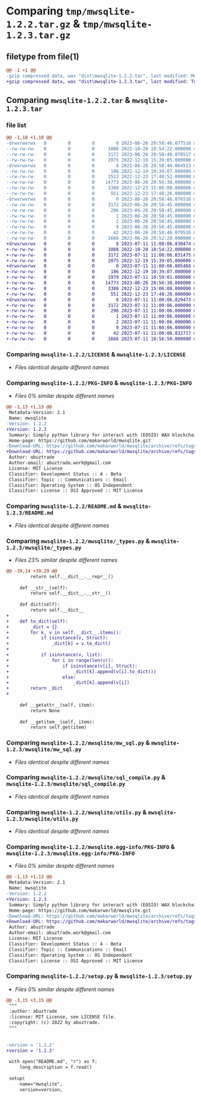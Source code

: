 # Comparing `tmp/mwsqlite-1.2.2.tar.gz` & `tmp/mwsqlite-1.2.3.tar.gz`

## filetype from file(1)

```diff
@@ -1 +1 @@
-gzip compressed data, was "dist\mwsqlite-1.2.2.tar", last modified: Mon Jun 26 20:58:46 2023, max compression
+gzip compressed data, was "dist\mwsqlite-1.2.3.tar", last modified: Tue Jul 11 11:00:06 2023, max compression
```

## Comparing `mwsqlite-1.2.2.tar` & `mwsqlite-1.2.3.tar`

### file list

```diff
@@ -1,18 +1,18 @@
-drwxrwxrwx   0        0        0        0 2023-06-26 20:58:46.077516 mwsqlite-1.2.2/
--rw-rw-rw-   0        0        0     1088 2022-10-20 18:54:22.000000 mwsqlite-1.2.2/LICENSE
--rw-rw-rw-   0        0        0     3172 2023-06-26 20:58:46.078517 mwsqlite-1.2.2/PKG-INFO
--rw-rw-rw-   0        0        0     2075 2022-12-19 15:39:05.000000 mwsqlite-1.2.2/README.md
-drwxrwxrwx   0        0        0        0 2023-06-26 20:58:46.064513 mwsqlite-1.2.2/mwsqlite/
--rw-rw-rw-   0        0        0      186 2022-12-19 10:39:07.000000 mwsqlite-1.2.2/mwsqlite/__init__.py
--rw-rw-rw-   0        0        0     1513 2022-12-23 17:48:52.000000 mwsqlite-1.2.2/mwsqlite/_types.py
--rw-rw-rw-   0        0        0    14773 2023-06-26 20:56:30.000000 mwsqlite-1.2.2/mwsqlite/mw_sql.py
--rw-rw-rw-   0        0        0     3388 2022-12-23 15:06:08.000000 mwsqlite-1.2.2/mwsqlite/sql_compile.py
--rw-rw-rw-   0        0        0      551 2022-12-23 17:48:26.000000 mwsqlite-1.2.2/mwsqlite/utils.py
-drwxrwxrwx   0        0        0        0 2023-06-26 20:58:46.076516 mwsqlite-1.2.2/mwsqlite.egg-info/
--rw-rw-rw-   0        0        0     3172 2023-06-26 20:58:45.000000 mwsqlite-1.2.2/mwsqlite.egg-info/PKG-INFO
--rw-rw-rw-   0        0        0      296 2023-06-26 20:58:45.000000 mwsqlite-1.2.2/mwsqlite.egg-info/SOURCES.txt
--rw-rw-rw-   0        0        0        1 2023-06-26 20:58:45.000000 mwsqlite-1.2.2/mwsqlite.egg-info/dependency_links.txt
--rw-rw-rw-   0        0        0        2 2023-06-26 20:58:45.000000 mwsqlite-1.2.2/mwsqlite.egg-info/not-zip-safe
--rw-rw-rw-   0        0        0        9 2023-06-26 20:58:45.000000 mwsqlite-1.2.2/mwsqlite.egg-info/top_level.txt
--rw-rw-rw-   0        0        0       42 2023-06-26 20:58:46.079516 mwsqlite-1.2.2/setup.cfg
--rw-rw-rw-   0        0        0     1666 2023-06-26 20:52:20.000000 mwsqlite-1.2.2/setup.py
+drwxrwxrwx   0        0        0        0 2023-07-11 11:00:06.830474 mwsqlite-1.2.3/
+-rw-rw-rw-   0        0        0     1088 2022-10-20 18:54:22.000000 mwsqlite-1.2.3/LICENSE
+-rw-rw-rw-   0        0        0     3172 2023-07-11 11:00:06.831475 mwsqlite-1.2.3/PKG-INFO
+-rw-rw-rw-   0        0        0     2075 2022-12-19 15:39:05.000000 mwsqlite-1.2.3/README.md
+drwxrwxrwx   0        0        0        0 2023-07-11 11:00:06.805468 mwsqlite-1.2.3/mwsqlite/
+-rw-rw-rw-   0        0        0      186 2022-12-19 10:39:07.000000 mwsqlite-1.2.3/mwsqlite/__init__.py
+-rw-rw-rw-   0        0        0     1979 2023-07-11 10:59:01.000000 mwsqlite-1.2.3/mwsqlite/_types.py
+-rw-rw-rw-   0        0        0    14773 2023-06-26 20:56:30.000000 mwsqlite-1.2.3/mwsqlite/mw_sql.py
+-rw-rw-rw-   0        0        0     3388 2022-12-23 15:06:08.000000 mwsqlite-1.2.3/mwsqlite/sql_compile.py
+-rw-rw-rw-   0        0        0      551 2022-12-23 17:48:26.000000 mwsqlite-1.2.3/mwsqlite/utils.py
+drwxrwxrwx   0        0        0        0 2023-07-11 11:00:06.829473 mwsqlite-1.2.3/mwsqlite.egg-info/
+-rw-rw-rw-   0        0        0     3172 2023-07-11 11:00:06.000000 mwsqlite-1.2.3/mwsqlite.egg-info/PKG-INFO
+-rw-rw-rw-   0        0        0      296 2023-07-11 11:00:06.000000 mwsqlite-1.2.3/mwsqlite.egg-info/SOURCES.txt
+-rw-rw-rw-   0        0        0        1 2023-07-11 11:00:06.000000 mwsqlite-1.2.3/mwsqlite.egg-info/dependency_links.txt
+-rw-rw-rw-   0        0        0        2 2023-07-11 11:00:06.000000 mwsqlite-1.2.3/mwsqlite.egg-info/not-zip-safe
+-rw-rw-rw-   0        0        0        9 2023-07-11 11:00:06.000000 mwsqlite-1.2.3/mwsqlite.egg-info/top_level.txt
+-rw-rw-rw-   0        0        0       42 2023-07-11 11:00:06.832717 mwsqlite-1.2.3/setup.cfg
+-rw-rw-rw-   0        0        0     1666 2023-07-11 10:56:50.000000 mwsqlite-1.2.3/setup.py
```

### Comparing `mwsqlite-1.2.2/LICENSE` & `mwsqlite-1.2.3/LICENSE`

 * *Files identical despite different names*

### Comparing `mwsqlite-1.2.2/PKG-INFO` & `mwsqlite-1.2.3/PKG-INFO`

 * *Files 0% similar despite different names*

```diff
@@ -1,13 +1,13 @@
 Metadata-Version: 2.1
 Name: mwsqlite
-Version: 1.2.2
+Version: 1.2.3
 Summary: Simply python library for interact with (EOSIO) WAX blockchain
 Home-page: https://github.com/makarworld/mwsqlite.git
-Download-URL: https://github.com/makarworld/mwsqlite/archive/refs/tags/v1.2.2.zip
+Download-URL: https://github.com/makarworld/mwsqlite/archive/refs/tags/v1.2.3.zip
 Author: abuztrade
 Author-email: abuztrade.work@gmail.com
 License: MIT License
 Classifier: Development Status :: 4 - Beta
 Classifier: Topic :: Communications :: Email
 Classifier: Operating System :: OS Independent
 Classifier: License :: OSI Approved :: MIT License
```

### Comparing `mwsqlite-1.2.2/README.md` & `mwsqlite-1.2.3/README.md`

 * *Files identical despite different names*

### Comparing `mwsqlite-1.2.2/mwsqlite/_types.py` & `mwsqlite-1.2.3/mwsqlite/_types.py`

 * *Files 23% similar despite different names*

```diff
@@ -39,14 +39,29 @@
         return self.__dict__.__repr__()
     
     def __str__(self):
         return self.__dict__.__str__()
     
     def dict(self):
         return self.__dict__ 
+    
+    def to_dict(self):
+        _dict = {}
+        for k, v in self.__dict__.items():
+            if isinstance(v, Struct):
+                _dict[k] = v.to_dict()
+
+            if isinstance(v, list):
+                for i in range(len(v)):
+                    if isinstance(v[i], Struct):
+                        _dict[k].append(v[i].to_dict())
+                    else:
+                        _dict[k].append(v[i])
+        return _dict
+        
 
     def __getattr__(self, item):
         return None
 
     def __getitem__(self, item):
         return self.get(item)
```

### Comparing `mwsqlite-1.2.2/mwsqlite/mw_sql.py` & `mwsqlite-1.2.3/mwsqlite/mw_sql.py`

 * *Files identical despite different names*

### Comparing `mwsqlite-1.2.2/mwsqlite/sql_compile.py` & `mwsqlite-1.2.3/mwsqlite/sql_compile.py`

 * *Files identical despite different names*

### Comparing `mwsqlite-1.2.2/mwsqlite/utils.py` & `mwsqlite-1.2.3/mwsqlite/utils.py`

 * *Files identical despite different names*

### Comparing `mwsqlite-1.2.2/mwsqlite.egg-info/PKG-INFO` & `mwsqlite-1.2.3/mwsqlite.egg-info/PKG-INFO`

 * *Files 0% similar despite different names*

```diff
@@ -1,13 +1,13 @@
 Metadata-Version: 2.1
 Name: mwsqlite
-Version: 1.2.2
+Version: 1.2.3
 Summary: Simply python library for interact with (EOSIO) WAX blockchain
 Home-page: https://github.com/makarworld/mwsqlite.git
-Download-URL: https://github.com/makarworld/mwsqlite/archive/refs/tags/v1.2.2.zip
+Download-URL: https://github.com/makarworld/mwsqlite/archive/refs/tags/v1.2.3.zip
 Author: abuztrade
 Author-email: abuztrade.work@gmail.com
 License: MIT License
 Classifier: Development Status :: 4 - Beta
 Classifier: Topic :: Communications :: Email
 Classifier: Operating System :: OS Independent
 Classifier: License :: OSI Approved :: MIT License
```

### Comparing `mwsqlite-1.2.2/setup.py` & `mwsqlite-1.2.3/setup.py`

 * *Files 0% similar despite different names*

```diff
@@ -3,15 +3,15 @@
 """
 :author: abuztrade
 :license: MIT License, see LICENSE file.
 :copyright: (c) 2022 by abuztrade.
 """
 
 
-version = '1.2.2'
+version = '1.2.3'
 
 with open("README.md", "r") as f:
     long_description = f.read()
 
 setup(
     name="mwsqlite",
     version=version,
```

